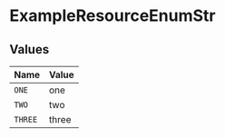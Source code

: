 # ExampleResourceEnumStr


## Values

| Name    | Value   |
| ------- | ------- |
| `ONE`   | one     |
| `TWO`   | two     |
| `THREE` | three   |